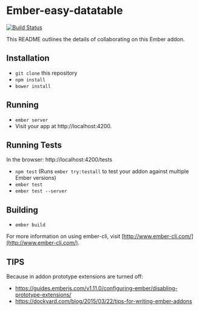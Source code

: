 # Ember-easy-datatable
[![Build Status](https://travis-ci.org/hiptest/ember-easy-datatable.svg?branch=master)](https://travis-ci.org/hiptest/ember-easy-datatable)

This README outlines the details of collaborating on this Ember addon.

## Installation

* `git clone` this repository
* `npm install`
* `bower install`

## Running

* `ember server`
* Visit your app at http://localhost:4200.

## Running Tests

In the browser: http://localhost:4200/tests

* `npm test` (Runs `ember try:testall` to test your addon against multiple Ember versions)
* `ember test`
* `ember test --server`

## Building

* `ember build`

For more information on using ember-cli, visit [http://www.ember-cli.com/](http://www.ember-cli.com/).

## TIPS

Because in addon prototype extensions are turned off:
* https://guides.emberjs.com/v1.11.0/configuring-ember/disabling-prototype-extensions/
* https://dockyard.com/blog/2015/03/22/tips-for-writing-ember-addons

